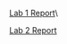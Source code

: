 [Lab 1 Report]([lab1.md](https://github.com/ryanryucode/cse15l-lab-reports/blob/main/lab1.md)https://github.com/ryanryucode/cse15l-lab-reports/blob/main/lab1.md)\

[Lab 2 Report]([lab1.md](https://github.com/ryanryucode/cse15l-lab-reports/blob/main/lab1.md)https://github.com/ryanryucode/cse15l-lab-reports/blob/main/lab1.md)
